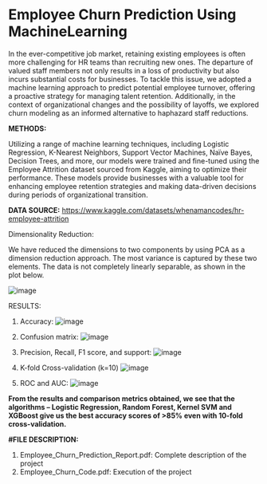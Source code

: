 # Employee Churn Prediction Using MachineLearning

In the ever-competitive job market, retaining existing employees is often more challenging for HR teams than recruiting new ones. The departure of valued staff members not only results in a loss of productivity but also incurs substantial costs for businesses. To tackle this issue, we adopted a machine learning approach to predict potential employee turnover, offering a proactive strategy for managing talent retention. Additionally, in the context of organizational changes and the possibility of layoffs, we explored churn modeling as an informed alternative to haphazard staff reductions. 

<b>METHODS:</b>

Utilizing a range of machine learning techniques, including Logistic Regression, K-Nearest Neighbors, Support Vector Machines, Naïve Bayes, Decision Trees, and more, our models were trained and fine-tuned using the Employee Attrition dataset sourced from Kaggle, aiming to optimize their performance. These models provide businesses with a valuable tool for enhancing employee retention strategies and making data-driven decisions during periods of organizational transition.

<b>DATA SOURCE:</b> https://www.kaggle.com/datasets/whenamancodes/hr-employee-attrition

Dimensionality Reduction:

We have reduced the dimensions to two components by using PCA as a dimension reduction approach. The most variance is captured by these two elements. The data is not completely linearly separable, as shown in the plot below.

![image](https://github.com/Sahithi-thummuri/Employee_Churn_Prediction_MachineLearning/assets/142358393/15aab455-4fbb-4069-8979-109dd15308a5)

RESULTS:

1. Accuracy:
   ![image](https://github.com/Sahithi-thummuri/Employee_Churn_Prediction_MachineLearning/assets/142358393/70a717cd-76ab-42dc-b3df-636834e57bce)

2. Confusion matrix:
   ![image](https://github.com/Sahithi-thummuri/Employee_Churn_Prediction_MachineLearning/assets/142358393/40b1ef64-b2d9-419c-a7fa-e43e851dc465)

3. Precision, Recall, F1 score, and support:
   ![image](https://github.com/Sahithi-thummuri/Employee_Churn_Prediction_MachineLearning/assets/142358393/692a90b2-7a46-444e-8eed-a155b341cc5c)
4. K-fold Cross-validation (k=10)
   ![image](https://github.com/Sahithi-thummuri/Employee_Churn_Prediction_MachineLearning/assets/142358393/f55b4593-b674-4406-9cc7-4a1549412fed)
5. ROC and AUC:
   ![image](https://github.com/Sahithi-thummuri/Employee_Churn_Prediction_MachineLearning/assets/142358393/566d697e-dd0a-4b2a-b598-cf8e3865fca3)
   
<b>From the results and comparison metrics obtained, we see that the algorithms – Logistic Regression, Random Forest, Kernel SVM and XGBoost give us the best accuracy scores of >85% even with 10-fold cross-validation.</b>

<b>#FILE DESCRIPTION:</b>

1. Employee_Churn_Prediction_Report.pdf: Complete description of the project
2. Employee_Churn_Code.pdf: Execution of the project




